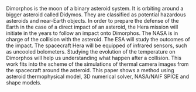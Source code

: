 Dimorphos is the moon of a binary asteroid system. It is orbiting around a
bigger asteroid called Didymos. They are classified as potential hazardous
asteroids and near-Earth objects. In order to prepare the defense of the Earth
in the case of a direct impact of an asteroid, the Hera mission will initiate in
the years to follow an impact onto Dimorphos. The NASA is in charge of the
collision with the asteroid. The ESA will study the outcomes of the impact. The
spacecraft Hera will be equipped of infrared sensors, such as uncooled
bolometers. Studying the evolution of the temperature on Dimorphos will help us
understanding what happen after a collision. This work fits into the scheme of
the simulations of thermal camera images from the spacecraft around the
asteroid. This paper shows a method using asteroid thermophysical model, 3D
numerical solver, NASA/NAIF SPICE and shape models.
